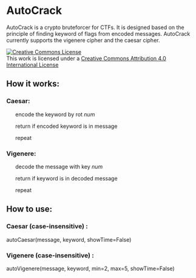 # AutoCrack
AutoCrack is a crypto bruteforcer for CTFs.
It is designed based on the principle of finding keyword of flags from encoded messages.
AutoCrack currently supports the vigenere cipher and the caesar cipher.


<a rel="license" href="http://creativecommons.org/licenses/by/4.0/"><img alt="Creative Commons License" style="border-width:0" src="https://i.creativecommons.org/l/by/4.0/88x31.png" /></a><br />This work is licensed under a <a rel="license" href="http://creativecommons.org/licenses/by/4.0/">Creative Commons Attribution 4.0 International License</a>



<h2>How it works:</h2>
<h3>Caesar:</h3>
<list>
  <ol>encode the keyword by rot <i>num</i></ol>
  <ol>return if encoded keyword is in message</ol>
  <ol>repeat</ol>
</list>
<h3>Vigenere:</h3>
<list>
  <ol>decode the message with key <i>num</i></ol>
  <ol>return if keyword is in decoded message</ol>
  <ol>repeat</ol>
</list>
<h2>How to use:</h2>
<h3>Caesar (case-insensitive) :</h3>
autoCaesar(message, keyword, showTime=False)
<h3>Vigenere (case-insensitive) :</h3>
autoVigenere(message, keyword, min=2, max=5, showTime=False)
